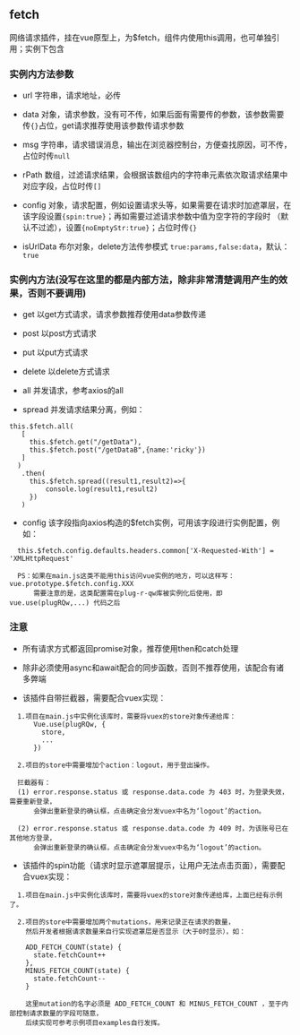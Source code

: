 ## fetch
网络请求插件，挂在vue原型上，为$fetch，组件内使用this调用，也可单独引用；实例下包含

### 实例内方法参数
* url 字符串，请求地址，必传

* data 对象，请求参数，没有可不传，如果后面有需要传的参数，该参数需要传`{}`占位，get请求推荐使用该参数传请求参数

* msg 字符串，请求错误消息，输出在浏览器控制台，方便查找原因，可不传，占位时传`null`

* rPath 数组，过滤请求结果，会根据该数组内的字符串元素依次取请求结果中对应字段，占位时传`[]`

* config 对象，请求配置，例如设置请求头等，如果需要在请求时加遮罩层，在该字段设置`{spin:true}`；再如需要过滤请求参数中值为空字符的字段时
（默认不过滤），设置`{noEmptyStr:true}`；占位时传`{}`

* isUrlData 布尔对象，delete方法传参模式 `true:params,false:data`，默认：`true`

### 实例内方法(没写在这里的都是内部方法，除非非常清楚调用产生的效果，否则不要调用)
* get 以get方式请求，请求参数推荐使用data参数传递

* post 以post方式请求

* put 以put方式请求

* delete 以delete方式请求

* all 并发请求，参考axios的all

* spread 并发请求结果分离，例如：
```
this.$fetch.all(
   [
     this.$fetch.get("/getData"),
     this.$fetch.post("/getDataB",{name:'ricky'})
   ]
  )
   .then(
     this.$fetch.spread((result1,result2)=>{
         console.log(result1,result2)
     })
   )
```

* config 该字段指向axios构造的$fetch实例，可用该字段进行实例配置，例如：
```
  this.$fetch.config.defaults.headers.common['X-Requested-With'] = 'XMLHttpRequest'

  PS：如果在main.js这类不能用this访问vue实例的地方，可以这样写： vue.prototype.$fetch.config.XXX
      需要注意的是，这类配置需在plug-r-qw库被实例化后使用，即 vue.use(plugRQw,...) 代码之后
```
### 注意
* 所有请求方式都返回promise对象，推荐使用then和catch处理

* 除非必须使用async和await配合的同步函数，否则不推荐使用，该配合有诸多弊端

* 该插件自带拦截器，需要配合vuex实现：
```
  1.项目在main.js中实例化该库时，需要将vuex的store对象传递给库：
      Vue.use(plugRQw, {
        store,
        ...
      })

  2.项目的store中需要增加个action：logout，用于登出操作。

  拦截器有：
  (1) error.response.status 或 response.data.code 为 403 时，为登录失效，需要重新登录，
      会弹出重新登录的确认框，点击确定会分发vuex中名为‘logout’的action。

  (2) error.response.status 或 response.data.code 为 409 时，为该账号已在其他地方登录，
      会弹出重新登录的确认框，点击确定会分发vuex中名为‘logout’的action。
```

* 该插件的spin功能（请求时显示遮罩层提示，让用户无法点击页面），需要配合vuex实现：
```
  1.项目在main.js中实例化该库时，需要将vuex的store对象传递给库，上面已经有示例了。

  2.项目的store中需要增加两个mutations，用来记录正在请求的数量，
    然后开发者根据请求数量来自行实现遮罩层是否显示（大于0时显示），如：

    ADD_FETCH_COUNT(state) {
      state.fetchCount++
    },
    MINUS_FETCH_COUNT(state) {
      state.fetchCount--
    }

    这里mutation的名字必须是 ADD_FETCH_COUNT 和 MINUS_FETCH_COUNT ，至于内部控制请求数量的字段可随意，
    后续实现可参考示例项目examples自行发挥。
```